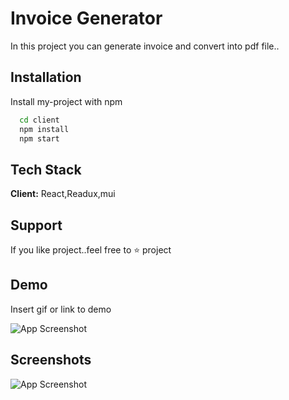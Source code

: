 

# Invoice Generator

In this project you can generate invoice and convert into pdf file..


## Installation

Install my-project with npm

```bash
  cd client
  npm install
  npm start
```
    
## Tech Stack

**Client:** React,Readux,mui




## Support

If you like project..feel free to ⭐ project


## Demo

Insert gif or link to demo

![App Screenshot](https://github.com/Mayurkukde84/invoice_generator/blob/main/client/gif/Untitled-video-Made-with-Clipcha.gif?raw=true)
## Screenshots

![App Screenshot](https://github.com/Mayurkukde84/invoice_generator/blob/main/client/screenshots/Screenshot%202022-10-17%20193606.png?raw=true)



